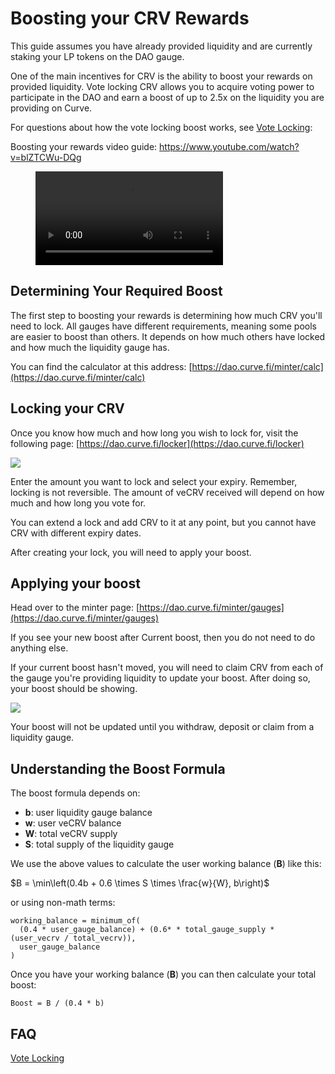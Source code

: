 # Boosting your CRV Rewards

This guide assumes you have already provided liquidity and are currently staking your LP tokens on the DAO gauge.

One of the main incentives for CRV is the ability to boost your rewards on provided liquidity. Vote locking CRV allows you to acquire voting power to participate in the DAO and earn a boost of up to 2.5x on the liquidity you are providing on Curve.

For questions about how the vote locking boost works, see [Vote Locking](/governance/vote-locking-boost):

Boosting your rewards video guide: https://www.youtube.com/watch?v=blZTCWu-DQg

<figure class="video_container">
  <video controls="true" allowfullscreen="true">
    <source src="https://storage.googleapis.com/curvedocs/boosting-rewards.mp4" type="video/mp4">
  </video>
</figure>

## Determining Your Required Boost

The first step to boosting your rewards is determining how much CRV you'll need to lock. All gauges have different requirements, meaning some pools are easier to boost than others. It depends on how much others have locked and how much the liquidity gauge has.

You can find the calculator at this address: [https://dao.curve.fi/minter/calc](https://dao.curve.fi/minter/calc)​

## Locking your CRV

Once you know how much and how long you wish to lock for, visit the following page: [https://dao.curve.fi/locker](https://dao.curve.fi/locker)​

![](https://2254922201-files.gitbook.io/~/files/v0/b/gitbook-legacy-files/o/assets%2F-MFA0rQI3SzfbVFgp3Ic%2F-MFw5TRvfmVRhy6M2vA0%2F-MFwBH-2tIa-f8oEODRQ%2Fimage.png?alt=media&token=9d7166c8-4231-4996-8fe2-27c0f7f4ae66)

Enter the amount you want to lock and select your expiry. Remember, locking is not reversible. The amount of veCRV received will depend on how much and how long you vote for.

You can extend a lock and add CRV to it at any point, but you cannot have CRV with different expiry dates.

After creating your lock, you will need to apply your boost.

## Applying your boost

Head over to the minter page: [https://dao.curve.fi/minter/gauges](https://dao.curve.fi/minter/gauges)​

If you see your new boost after Current boost, then you do not need to do anything else.

If your current boost hasn't moved, you will need to claim CRV from each of the gauge you're providing liquidity to update your boost. After doing so, your boost should be showing.

![](https://2254922201-files.gitbook.io/~/files/v0/b/gitbook-legacy-files/o/assets%2F-MFA0rQI3SzfbVFgp3Ic%2F-MFw5TRvfmVRhy6M2vA0%2F-MFwFO9NY0WsvZyZPMsr%2Fimage.png?alt=media&token=ecf1dd2c-1300-4a21-9664-2e3387bcf0ca)

Your boost will not be updated until you withdraw, deposit or claim from a liquidity gauge.

## Understanding the Boost Formula

The boost formula depends on:

- **b**: user liquidity gauge balance
- **w**: user veCRV balance
- **W**: total veCRV supply
- **S**: total supply of the liquidity gauge

We use the above values to calculate the user working balance (**B**) like this:

$B = \min\left(0.4b + 0.6 \times S \times \frac{w}{W}, b\right)$

or using non-math terms:

```
working_balance = minimum_of(
  (0.4 * user_gauge_balance) + (0.6* * total_gauge_supply * (user_vecrv / total_vecrv)),
  user_gauge_balance
)
```

Once you have your working balance (**B**) you can then calculate your total boost:

`Boost = B / (0.4 * b)`

## FAQ

[Vote Locking](/governance/vote-locking-boost)
